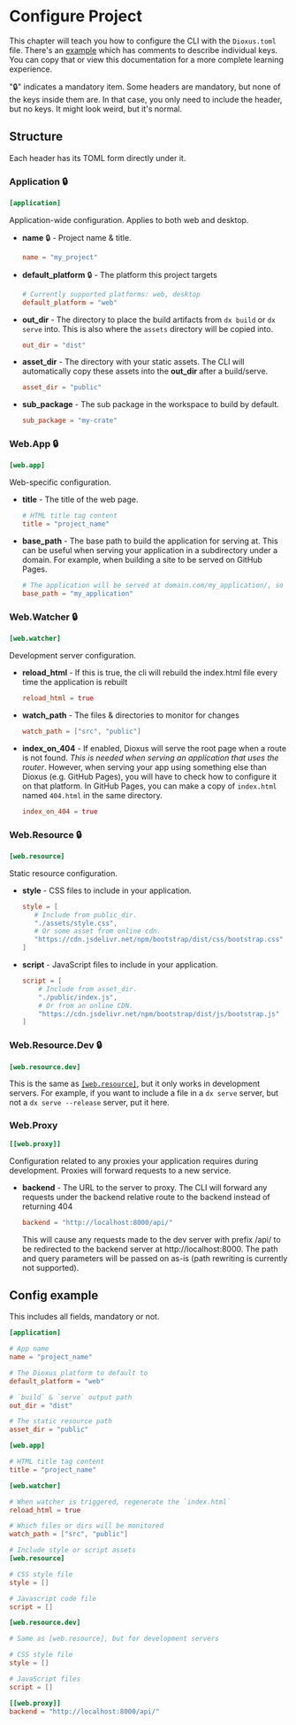 # Configure Project

This chapter will teach you how to configure the CLI with the `Dioxus.toml` file.
There's an [example](#config-example) which has comments to describe individual keys.
You can copy that or view this documentation for a more complete learning experience.

"🔒" indicates a mandatory item.
Some headers are mandatory, but none of the keys inside them are.
In that case, you only need to include the header, but no keys.
It might look weird, but it's normal.

## Structure

Each header has its TOML form directly under it.

### Application 🔒

```toml
[application]
```

Application-wide configuration. Applies to both web and desktop.

* **name** 🔒 - Project name & title.
   ```toml
   name = "my_project"
   ```
* **default_platform** 🔒 - The platform this project targets
   ```toml
   # Currently supported platforms: web, desktop
   default_platform = "web"
   ```
* **out_dir** - The directory to place the build artifacts from `dx build` or `dx serve` into. This is also where the `assets` directory will be copied into.
    ```toml
    out_dir = "dist"
    ```
* **asset_dir** - The directory with your static assets. The CLI will automatically copy these assets into the **out_dir** after a build/serve.
   ```toml
   asset_dir = "public"
   ```
* **sub_package** - The sub package in the workspace to build by default.
   ```toml
   sub_package = "my-crate"
   ```

### Web.App 🔒

```toml
[web.app]
```

Web-specific configuration.

* **title** - The title of the web page.
   ```toml
   # HTML title tag content
   title = "project_name"
   ```
* **base_path** - The base path to build the application for serving at. This can be useful when serving your application in a subdirectory under a domain. For example, when building a site to be served on GitHub Pages.
   ```toml
   # The application will be served at domain.com/my_application/, so we need to modify the base_path to the path where the application will be served
   base_path = "my_application"
   ```

### Web.Watcher 🔒

```toml
[web.watcher]
```

Development server configuration.

* **reload_html** - If this is true, the cli will rebuild the index.html file every time the application is rebuilt
   ```toml
   reload_html = true
   ```
* **watch_path** - The files & directories to monitor for changes
   ```toml
   watch_path = ["src", "public"]
   ```

* **index_on_404** - If enabled, Dioxus will serve the root page when a route is not found.
   *This is needed when serving an application that uses the router*.
   However, when serving your app using something else than Dioxus (e.g. GitHub Pages), you will have to check how to configure it on that platform.
   In GitHub Pages, you can make a copy of `index.html` named `404.html` in the same directory.
   ```toml
   index_on_404 = true
   ```

### Web.Resource 🔒

```toml
[web.resource]
```

Static resource configuration.

* **style** - CSS files to include in your application.
   ```toml
   style = [
      # Include from public_dir.
      "./assets/style.css",
      # Or some asset from online cdn.
      "https://cdn.jsdelivr.net/npm/bootstrap/dist/css/bootstrap.css"
   ]
   ```

* **script** - JavaScript files to include in your application.
    ```toml
    script = [
        # Include from asset_dir.
        "./public/index.js",
        # Or from an online CDN.
        "https://cdn.jsdelivr.net/npm/bootstrap/dist/js/bootstrap.js"
    ]
   ```

### Web.Resource.Dev 🔒

```toml
[web.resource.dev]
```

This is the same as [`[web.resource]`](#webresource-), but it only works in development servers.
For example, if you want to include a file in a `dx serve` server, but not a `dx serve --release` server, put it here.

### Web.Proxy

```toml
[[web.proxy]]
```

Configuration related to any proxies your application requires during development. Proxies will forward requests to a new service.

* **backend** - The URL to the server to proxy. The CLI will forward any requests under the backend relative route to the backend instead of returning 404
   ```toml
   backend = "http://localhost:8000/api/"
   ```
   This will cause any requests made to the dev server with prefix /api/ to be redirected to the backend server at http://localhost:8000. The path and query parameters will be passed on as-is (path rewriting is currently not supported).

## Config example

This includes all fields, mandatory or not.

```toml
[application]

# App name
name = "project_name"

# The Dioxus platform to default to
default_platform = "web"

# `build` & `serve` output path
out_dir = "dist"

# The static resource path
asset_dir = "public"

[web.app]

# HTML title tag content
title = "project_name"

[web.watcher]

# When watcher is triggered, regenerate the `index.html`
reload_html = true

# Which files or dirs will be monitored
watch_path = ["src", "public"]

# Include style or script assets
[web.resource]

# CSS style file
style = []

# Javascript code file
script = []

[web.resource.dev]

# Same as [web.resource], but for development servers

# CSS style file
style = []

# JavaScript files
script = []

[[web.proxy]]
backend = "http://localhost:8000/api/"
```
